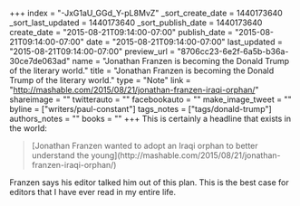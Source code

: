 +++
index = "-JxG1aU_GGd_Y-pL8MvZ"
_sort_create_date = 1440173640
_sort_last_updated = 1440173640
_sort_publish_date = 1440173640
create_date = "2015-08-21T09:14:00-07:00"
publish_date = "2015-08-21T09:14:00-07:00"
date = "2015-08-21T09:14:00-07:00"
last_updated = "2015-08-21T09:14:00-07:00"
preview_url = "8706cc23-6e2f-6a5b-b36a-30ce7de063ad"
name = "Jonathan Franzen is becoming the Donald Trump of the literary world."
title = "Jonathan Franzen is becoming the Donald Trump of the literary world."
type = "Note"
link = "http://mashable.com/2015/08/21/jonathan-franzen-iraqi-orphan/"
shareimage = ""
twitterauto = ""
facebookauto = ""
make_image_tweet = ""
byline = ["writers/paul-constant"]
tags_notes = ["tags/donald-trump"]
authors_notes = ""
books = ""
+++
This is certainly a headline that exists in the world:

<blockquote>[Jonathan Franzen wanted to adopt an Iraqi orphan to better understand the young](http://mashable.com/2015/08/21/jonathan-franzen-iraqi-orphan/)</blockquote>

Franzen says his editor talked him out of this plan. This is the best case for editors that I have ever read in my entire life.